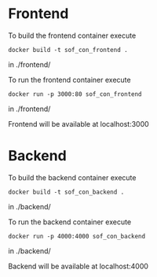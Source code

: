 # Frontend

To build the frontend container execute

```
docker build -t sof_con_frontend .
```
in ./frontend/

To run the frontend container execute

```
docker run -p 3000:80 sof_con_frontend
```
in ./frontend/

Frontend will be available at localhost:3000

# Backend

To build the backend container execute

```
docker build -t sof_con_backend .
```
in ./backend/

To run the backend container execute

```
docker run -p 4000:4000 sof_con_backend
```
in ./backend/

Backend will be available at localhost:4000

